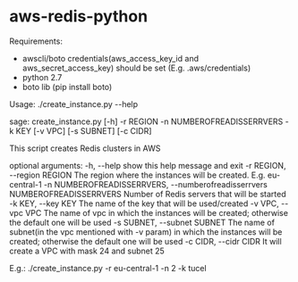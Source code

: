 # aws-redis-python

Requirements:
- awscli/boto credentials(aws_access_key_id and aws_secret_access_key) should be set (E.g. .aws/credentials)
- python 2.7
- boto lib (pip install boto)

Usage:
./create_instance.py --help

sage: create_instance.py [-h] -r REGION -n NUMBEROFREADISSERRVERS -k KEY
                          [-v VPC] [-s SUBNET] [-c CIDR]

This script creates Redis clusters in AWS

optional arguments:
  -h, --help            show this help message and exit
  -r REGION, --region REGION
                        The region where the instances will be created. E.g.
                        eu-central-1
  -n NUMBEROFREADISSERRVERS, --numberofreadisserrvers NUMBEROFREADISSERRVERS
                        Number of Redis servers that will be started
  -k KEY, --key KEY     The name of the key that will be used/created
  -v VPC, --vpc VPC     The name of vpc in which the instances will be
                        created; otherwise the default one will be used
  -s SUBNET, --subnet SUBNET
                        The name of subnet(in the vpc mentioned with -v param)
                        in which the instances will be created; otherwise the
                        default one will be used
  -c CIDR, --cidr CIDR  It will create a VPC with mask 24 and subnet 25

E.g.: ./create_instance.py -r eu-central-1 -n 2 -k tucel
